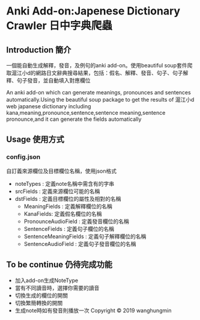 # Anki Add-on:Japenese Dictionary Crawler 日中字典爬蟲


## Introduction 簡介

一個能自動生成解釋，發音，及例句的anki add-on。使用beautiful soup套件爬取滬江小d的網路日文辭典搜尋結果，包括：假名、解釋、發音、句子、句子解釋、句子發音，並自動填入對應欄位

An anki add-on which can generate meanings, pronounces and sentences automatically.Using the beautiful soup package to get the results of 滬江小d web japanese dictionary including kana,meaning,pronounce,sentence,sentence meaning,sentence pronounce,and it can generate the fields automatically

## Usage 使用方式
### config.json
自訂義來源欄位及目標欄位名稱，使用json格式
* noteTypes : 定義note名稱中需含有的字串
* srcFields : 定義來源欄位可能的名稱
* dstFields : 定義目標欄位的屬性及相對的名稱
    * MeaningFields : 定義解釋欄位的名稱
    * KanaFields: 定義假名欄位的名稱
    * PronounceAudioField : 定義發音欄位的名稱
    * SentenceFields : 定義句子欄位的名稱
    * SentenceMeaningFields : 定義句子解釋欄位的名稱
    * SentenceAudioField : 定義句子發音欄位的名稱


## To be continue 仍待完成功能
* 加入add-on生成NoteType
* 當有不同讀音時，選擇你需要的讀音
* 切換生成的欄位的開關
* 切換繁簡轉換的開關
* 生成note時如有發音則播放一次
Copyright © 2019 wanghungmin 